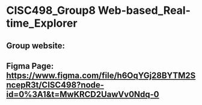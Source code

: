 # CISC498_Group8 Web-based_Real-time_Explorer
## Group website: 
## Figma Page: https://www.figma.com/file/h6OqYGj28BYTM2SncepR3t/CISC498?node-id=0%3A1&t=MwKRCD2UawVv0Ndq-0
